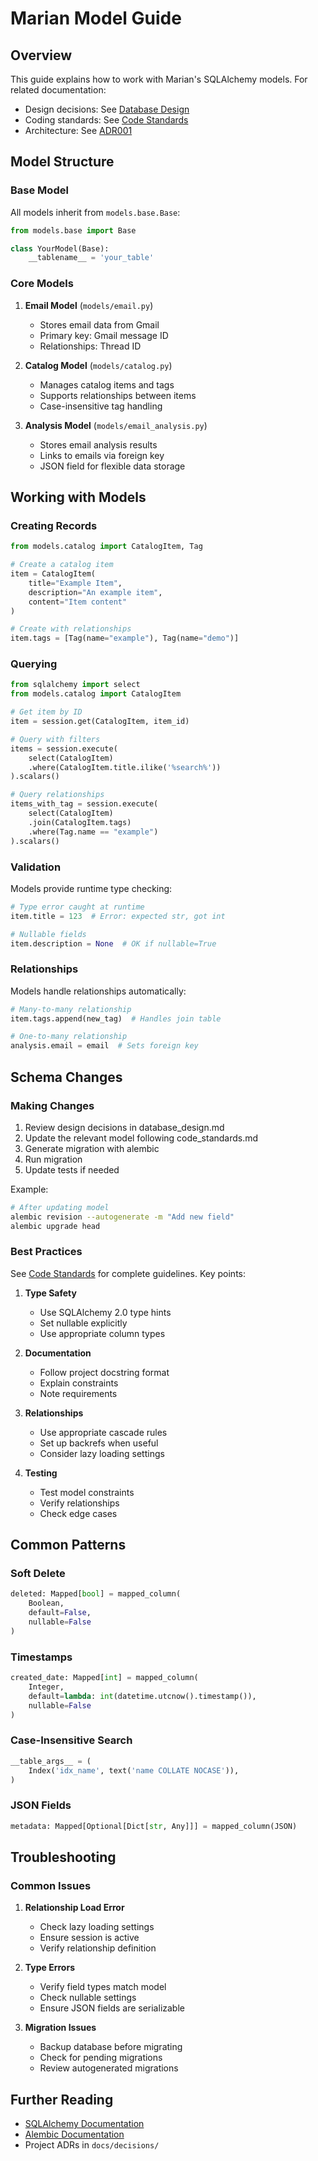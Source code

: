 # Marian Model Guide

## Overview
This guide explains how to work with Marian's SQLAlchemy models. For related documentation:
- Design decisions: See [Database Design](database_design.md)
- Coding standards: See [Code Standards](code_standards.md)
- Architecture: See [ADR001](decisions/ADR001_SQLAlchemy_Models_as_Source_of_Truth.md)

## Model Structure

### Base Model
All models inherit from `models.base.Base`:
```python
from models.base import Base

class YourModel(Base):
    __tablename__ = 'your_table'
```

### Core Models
1. **Email Model** (`models/email.py`)
   - Stores email data from Gmail
   - Primary key: Gmail message ID
   - Relationships: Thread ID

2. **Catalog Model** (`models/catalog.py`)
   - Manages catalog items and tags
   - Supports relationships between items
   - Case-insensitive tag handling

3. **Analysis Model** (`models/email_analysis.py`)
   - Stores email analysis results
   - Links to emails via foreign key
   - JSON field for flexible data storage

## Working with Models

### Creating Records
```python
from models.catalog import CatalogItem, Tag

# Create a catalog item
item = CatalogItem(
    title="Example Item",
    description="An example item",
    content="Item content"
)

# Create with relationships
item.tags = [Tag(name="example"), Tag(name="demo")]
```

### Querying
```python
from sqlalchemy import select
from models.catalog import CatalogItem

# Get item by ID
item = session.get(CatalogItem, item_id)

# Query with filters
items = session.execute(
    select(CatalogItem)
    .where(CatalogItem.title.ilike('%search%'))
).scalars()

# Query relationships
items_with_tag = session.execute(
    select(CatalogItem)
    .join(CatalogItem.tags)
    .where(Tag.name == "example")
).scalars()
```

### Validation
Models provide runtime type checking:
```python
# Type error caught at runtime
item.title = 123  # Error: expected str, got int

# Nullable fields
item.description = None  # OK if nullable=True
```

### Relationships
Models handle relationships automatically:
```python
# Many-to-many relationship
item.tags.append(new_tag)  # Handles join table

# One-to-many relationship
analysis.email = email  # Sets foreign key
```

## Schema Changes

### Making Changes
1. Review design decisions in database_design.md
2. Update the relevant model following code_standards.md
3. Generate migration with alembic
4. Run migration
5. Update tests if needed

Example:
```bash
# After updating model
alembic revision --autogenerate -m "Add new field"
alembic upgrade head
```

### Best Practices
See [Code Standards](code_standards.md) for complete guidelines. Key points:
1. **Type Safety**
   - Use SQLAlchemy 2.0 type hints
   - Set nullable explicitly
   - Use appropriate column types

2. **Documentation**
   - Follow project docstring format
   - Explain constraints
   - Note requirements

3. **Relationships**
   - Use appropriate cascade rules
   - Set up backrefs when useful
   - Consider lazy loading settings

4. **Testing**
   - Test model constraints
   - Verify relationships
   - Check edge cases

## Common Patterns

### Soft Delete
```python
deleted: Mapped[bool] = mapped_column(
    Boolean, 
    default=False,
    nullable=False
)
```

### Timestamps
```python
created_date: Mapped[int] = mapped_column(
    Integer,
    default=lambda: int(datetime.utcnow().timestamp()),
    nullable=False
)
```

### Case-Insensitive Search
```python
__table_args__ = (
    Index('idx_name', text('name COLLATE NOCASE')),
)
```

### JSON Fields
```python
metadata: Mapped[Optional[Dict[str, Any]]] = mapped_column(JSON)
```

## Troubleshooting

### Common Issues
1. **Relationship Load Error**
   - Check lazy loading settings
   - Ensure session is active
   - Verify relationship definition

2. **Type Errors**
   - Verify field types match model
   - Check nullable settings
   - Ensure JSON fields are serializable

3. **Migration Issues**
   - Backup database before migrating
   - Check for pending migrations
   - Review autogenerated migrations

## Further Reading
- [SQLAlchemy Documentation](https://docs.sqlalchemy.org/en/20/)
- [Alembic Documentation](https://alembic.sqlalchemy.org/en/latest/)
- Project ADRs in `docs/decisions/`

